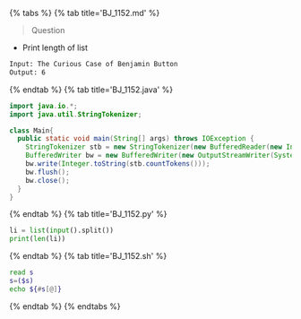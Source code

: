 {% tabs %}
{% tab title='BJ_1152.md' %}

> Question

* Print length of list

```txt
Input: The Curious Case of Benjamin Button
Output: 6
```

{% endtab %}
{% tab title='BJ_1152.java' %}

```java
import java.io.*;
import java.util.StringTokenizer;

class Main{
  public static void main(String[] args) throws IOException {
    StringTokenizer stb = new StringTokenizer(new BufferedReader(new InputStreamReader(System.in)).readLine(), " ");
    BufferedWriter bw = new BufferedWriter(new OutputStreamWriter(System.out));
    bw.write(Integer.toString(stb.countTokens()));
    bw.flush();
    bw.close();
  }
}
```

{% endtab %}
{% tab title='BJ_1152.py' %}

```py
li = list(input().split())
print(len(li))
```

{% endtab %}
{% tab title='BJ_1152.sh' %}

```sh
read s
s=($s)
echo ${#s[@]}
```

{% endtab %}
{% endtabs %}
